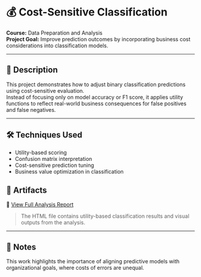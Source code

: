 # 💰 Cost-Sensitive Classification

**Course:** Data Preparation and Analysis  
**Project Goal:** Improve prediction outcomes by incorporating business cost considerations into classification models.

---

## 🧠 Description

This project demonstrates how to adjust binary classification predictions using cost-sensitive evaluation.  
Instead of focusing only on model accuracy or F1 score, it applies utility functions to reflect real-world business consequences for false positives and false negatives.

---

## 🛠️ Techniques Used

- Utility-based scoring
- Confusion matrix interpretation
- Cost-sensitive prediction tuning
- Business value optimization in classification

## 🔗 Artifacts

📄 [View Full Analysis Report](./Cost-Sensitive-Classification.html)

> The HTML file contains utility-based classification results and visual outputs from the analysis.

---

## 📌 Notes

This work highlights the importance of aligning predictive models with organizational goals, where costs of errors are unequal.
